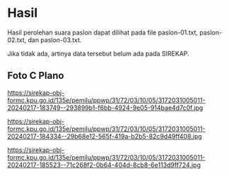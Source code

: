 # Hasil

Hasil perolehan suara paslon dapat dilihat pada file paslon-01.txt, paslon-02.txt, dan paslon-03.txt.

Jika tidak ada, artinya data tersebut belum ada pada SIREKAP.

## Foto C Plano

https://sirekap-obj-formc.kpu.go.id/135e/pemilu/ppwp/31/72/03/10/05/3172031005011-20240217-183749--293899b1-f6bb-4924-9e05-914bae4d7c0f.jpg

https://sirekap-obj-formc.kpu.go.id/135e/pemilu/ppwp/31/72/03/10/05/3172031005011-20240217-184334--29b68e12-565f-419a-b2b5-82c9d49ff408.jpg

https://sirekap-obj-formc.kpu.go.id/135e/pemilu/ppwp/31/72/03/10/05/3172031005011-20240217-185523--71c268f2-0b64-404d-8cb8-6e113d9ff724.jpg
